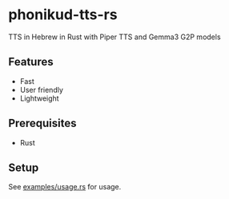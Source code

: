 # phonikud-tts-rs

TTS in Hebrew in Rust with Piper TTS and Gemma3 G2P models

## Features

- Fast
- User friendly
- Lightweight

## Prerequisites

- Rust

## Setup

See [examples/usage.rs](examples/usage.rs) for usage.